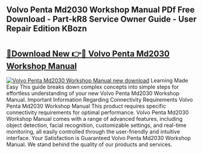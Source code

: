 ## Volvo Penta Md2030 Workshop Manual PDf Free Download - Part-kR8 Service Owner Guide - User Repair Edition KBozn

# <h2><a href="http://cf24631.oget.top/?id=Volvo+Penta+Md2030+Workshop+Manual">🔗Download New 👉🔴 Volvo Penta Md2030 Workshop Manual</a></h2>

[![Volvo Penta Md2030 Workshop Manual new download](https://i.imgur.com/5g1atiW.png)](http://cf24631.oget.top/?id=Volvo+Penta+Md2030+Workshop+Manual)
Learning Made Easy This guide breaks down complex concepts into simple steps for effortless understanding of your new Volvo Penta Md2030 Workshop Manual. Important Information Regarding Connectivity Requirements Volvo Penta Md2030 Workshop Manual This product requires specific connectivity requirements for optimal performance. Volvo Penta Md2030 Workshop Manual comes with a range of advanced features, including object detection, facial recognition, customizable settings, and real-time monitoring, all easily controlled through the user-friendly and intuitive interface. Your Satisfaction is Guaranteed Volvo Penta Md2030 Workshop Manual. We stand behind the quality of our products and services.
